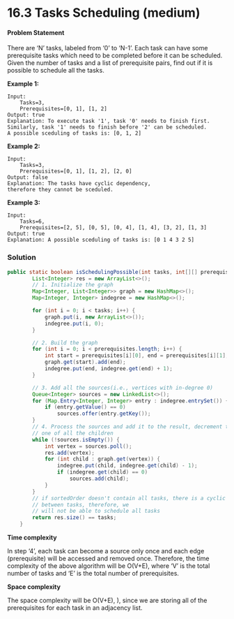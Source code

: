# 16.3 Tasks Scheduling (medium)

#### Problem Statement  <a href="#problem-statement" id="problem-statement"></a>

There are ‘N’ tasks, labeled from ‘0’ to ‘N-1’. Each task can have some prerequisite tasks which need to be completed before it can be scheduled. Given the number of tasks and a list of prerequisite pairs, find out if it is possible to schedule all the tasks.

**Example 1:**

```
Input:  
    Tasks=3, 
    Prerequisites=[0, 1], [1, 2]
Output: true
Explanation: To execute task '1', task '0' needs to finish first. 
Similarly, task '1' needs to finish before '2' can be scheduled. 
A possible sceduling of tasks is: [0, 1, 2] 
```

**Example 2:**

```
Input: 
    Tasks=3, 
    Prerequisites=[0, 1], [1, 2], [2, 0]
Output: false
Explanation: The tasks have cyclic dependency, 
therefore they cannot be sceduled.
```

**Example 3:**

```
Input: 
    Tasks=6, 
    Prerequisites=[2, 5], [0, 5], [0, 4], [1, 4], [3, 2], [1, 3]
Output: true
Explanation: A possible sceduling of tasks is: [0 1 4 3 2 5] 
```

### Solution

```java
public static boolean isSchedulingPossible(int tasks, int[][] prerequisites) {
        List<Integer> res = new ArrayList<>();
        // 1. Initialize the graph
        Map<Integer, List<Integer>> graph = new HashMap<>();
        Map<Integer, Integer> indegree = new HashMap<>();

        for (int i = 0; i < tasks; i++) {
            graph.put(i, new ArrayList<>());
            indegree.put(i, 0);
        }

        // 2. Build the graph
        for (int i = 0; i < prerequisites.length; i++) {
            int start = prerequisites[i][0], end = prerequisites[i][1];
            graph.get(start).add(end);
            indegree.put(end, indegree.get(end) + 1);
        }

        // 3. Add all the sources(i.e., vertices with in-degree 0)
        Queue<Integer> sources = new LinkedList<>();
        for (Map.Entry<Integer, Integer> entry : indegree.entrySet()) {
            if (entry.getValue() == 0)
                sources.offer(entry.getKey());
        }
        // 4. Process the sources and add it to the result, decrement the in-degree by
        // one of all the children
        while (!sources.isEmpty()) {
            int vertex = sources.poll();
            res.add(vertex);
            for (int child : graph.get(vertex)) {
                indegree.put(child, indegree.get(child) - 1);
                if (indegree.get(child) == 0)
                    sources.add(child);
            }
        }
        // if sortedOrder doesn't contain all tasks, there is a cyclic dependency
        // between tasks, therefore, we
        // will not be able to schedule all tasks
        return res.size() == tasks;
    }

```

**Time complexity**&#x20;

In step ‘4’, each task can become a source only once and each edge (prerequisite) will be accessed and removed once. Therefore, the time complexity of the above algorithm will be O(V+E), where ‘V’ is the total number of tasks and ‘E’ is the total number of prerequisites.

**Space complexity**&#x20;

The space complexity will be O(V+E), ), since we are storing all of the prerequisites for each task in an adjacency list.
